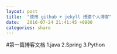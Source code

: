 ```yaml
---
layout: post
title:  "使用 github + jekyll 搭建个人博客"
date:   2016-07-24 21:41:45 +0800
categories: share
---
```


#第一篇博客文档
1.java
2.Spring
3.Python
